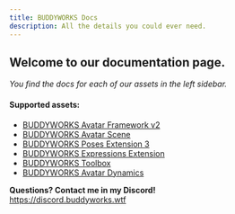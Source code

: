 ```yaml
---
title: BUDDYWORKS Docs
description: All the details you could ever need.
---
```


## Welcome to our documentation page.

*You find the docs for each of our assets in the left sidebar.*

#### Supported assets:  
- <a href="/framework/intro">BUDDYWORKS Avatar Framework v2</a>  
- <a href="/scene/intro">BUDDYWORKS Avatar Scene</a>
- <a href="/posesextension/intro">BUDDYWORKS Poses Extension 3</a>
- <a href="/expressionsextension/intro">BUDDYWORKS Expressions Extension</a>
- <a href="/toolbox/intro">BUDDYWORKS Toolbox</a>
- <a href="/avatardynamics/intro">BUDDYWORKS Avatar Dynamics</a>

**Questions? Contact me in my Discord!**  
https://discord.buddyworks.wtf
